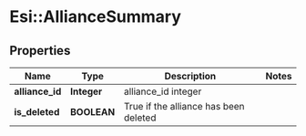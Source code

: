 # Esi::AllianceSummary

## Properties
Name | Type | Description | Notes
------------ | ------------- | ------------- | -------------
**alliance_id** | **Integer** | alliance_id integer | 
**is_deleted** | **BOOLEAN** | True if the alliance has been deleted | 


